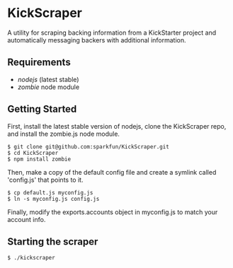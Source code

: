 # KickScraper

A utility for scraping backing information from a KickStarter project and automatically messaging backers with additional information.

## Requirements
- *nodejs* (latest stable)
- *zombie* node module

## Getting Started

First, install the latest stable version of nodejs, clone the KickScraper repo, and install the zombie.js node module.

    $ git clone git@github.com:sparkfun/KickScraper.git
    $ cd KickScraper
    $ npm install zombie

Then, make a copy of the default config file and create a symlink called 'config.js' that points to it.

    $ cp default.js myconfig.js
    $ ln -s myconfig.js config.js

Finally, modify the exports.accounts object in myconfig.js to match your account info.

## Starting the scraper

    $ ./kickscraper


